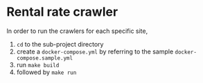 Rental rate crawler
===================

In order to run the crawlers for each specific site,

1. `cd` to the sub-project directory
2. create a `docker-compose.yml` by referring to the sample `docker-compose.sample.yml`
3. run `make build`
4. followed by `make run`